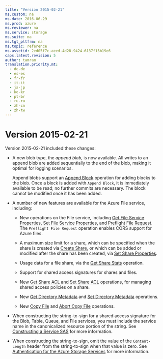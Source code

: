 ```yaml
---
title: "Version 2015-02-21"
ms.custom: na
ms.date: 2016-06-29
ms.prod: azure
ms.reviewer: na
ms.service: storage
ms.suite: na
ms.tgt_pltfrm: na
ms.topic: reference
ms.assetid: 2ed05f7c-aeed-4d28-9424-6137f15b19e6
caps.latest.revision: 5
author: tamram
translation.priority.mt: 
  - de-de
  - es-es
  - fr-fr
  - it-it
  - ja-jp
  - ko-kr
  - pt-br
  - ru-ru
  - zh-cn
  - zh-tw
---
```

# Version 2015-02-21
Version 2015-02-21 included these changes:  
  
-   A new blob type, the *append blob*, is now available. All writes to an append blob are added sequentially to the end of the blob, making it optimal for logging scenarios.  
  
     Append blobs support an [Append Block](Append-Block.md) operation for adding blocks to the blob. Once a block is added with `Append Block`, it is immediately available to be read; no further commits are necessary. The block cannot be modified once it has been added.  
  
-   A number of new features are available for the Azure File service, including:  
  
    -   New operations on the File service, including [Get File Service Properties](Get-File-Service-Properties.md), [Set File Service Properties](Set-File-Service-Properties.md), and [Preflight File Request](Preflight-File-Request.md). The `Preflight File Request` operation enables CORS support for Azure files.  
  
    -   A maximum size limit for a share, which can be specified when the share is created via [Create Share](Create-Share.md), or which can be added or modified after the share has been created, via [Set Share Properties](Set-Share-Properties.md).  
  
    -   Usage data for a file share, via the [Get Share Stats](Get-Share-Stats.md) operation.  
  
    -   Support for shared access signatures for shares and files.  
  
    -   New [Get Share ACL](Get-Share-ACL.md) and [Set Share ACL](Set-Share-ACL.md) operations, for managing shared access policies on a share.  
  
    -   New [Get Directory Metadata](Get-Directory-Metadata.md) and [Set Directory Metadata](Set-Directory-Metadata.md) operations.  
  
    -   New [Copy File](Copy-File.md) and [Abort Copy File](Abort-Copy-File.md) operations.  
  
-   When constructing the string-to-sign for a shared access signature for the Blob, Table, Queue, and File services, you must include the service name in the canonicalized resource portion of the string. See [Constructing a Service SAS](Constructing-a-Service-SAS.md) for more information.  
  
-   When constructing the string-to-sign, omit the value of the `Content-Length` header from the string-to-sign when that value is zero. See [Authentication for the Azure Storage Services](authorization-for-the-azure-storage-services.md) for more information.
